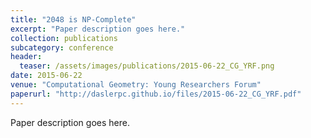 ```yaml
---
title: "2048 is NP-Complete"
excerpt: "Paper description goes here."
collection: publications
subcategory: conference
header: 
  teaser: /assets/images/publications/2015-06-22_CG_YRF.png
date: 2015-06-22
venue: "Computational Geometry: Young Researchers Forum"
paperurl: "http://daslerpc.github.io/files/2015-06-22_CG_YRF.pdf"
---
```


Paper description goes here.